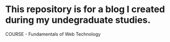 # This repository is for a blog I created during my undegraduate studies. 

COURSE - Fundamentals of Web Technology
